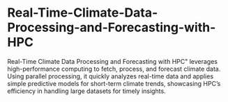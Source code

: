 # Real-Time-Climate-Data-Processing-and-Forecasting-with-HPC
Real-Time Climate Data Processing and Forecasting with HPC" leverages high-performance computing to fetch, process, and forecast climate data. Using parallel processing, it quickly analyzes real-time data and applies simple predictive models for short-term climate trends, showcasing HPC’s efficiency in handling large datasets for timely insights.
